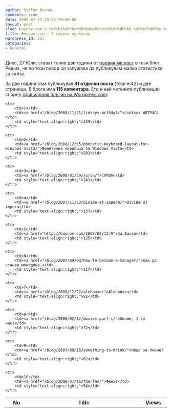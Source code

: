 ```yaml
---
author: Stefan Buynov
comments: true
date: 2009-07-27 19:53:29+00:00
layout: post
slug: buynov-com-2-%d0%b3%d0%be%d0%b4%d0%b8%d0%bd%d0%b8-%d0%bf%d0%be-%d0%ba%d1%8a%d1%81%d0%bd%d0%be
title: Buynov.com – 2 години по-късно
wordpress_id: 351
categories:
- General
---
```


Днес, 27 Юли, стават точно две години от [първия ми пост](/blog/2007/07/27/get-the-party-started-/) в този блог. Реших, че по този повод си залужава да публикувам малко статистика за сайта.

За две години съм публикувал **41 отделни поста** (този е 42) и две страници. В блога има **115 коментара**. Ето и най четените публикации според [официалния плъгин на Wordpress.com](http://wordpress.org/extend/plugins/stats/):

<table>
    <tr>
        <th width="10%"><strong>No</strong></th>
        <th width="50%"><strong>Title</strong></th>
        <th width="10%"><strong>Views</strong></th>
    </tr>

    <tr>
        <td>1</td>
        <td><a href="/blog/2008/11/21/linksys-wrt54gl/">Linksys WRT54GL </td>
        <td style="text-align:right;">349</td>
    </tr>

    <tr>
        <td>2</td>
        <td><a href="/blog/2008/12/05/phonetic-keyboard-layout-for-windows-vista/">Фонетична кирилица за Windows Vista</td>
        <td style="text-align:right;">281</td>
    </tr>

    <tr>
        <td>3</td>
        <td><a href="/blog/2008/01/29/surva/">СУРВА</td>
        <td style="text-align:right;">141</td>
    </tr>

    <tr>
        <td>4</td>
        <td><a href="/blog/2007/11/23/divide-et-impera/">Divide et impera</td>
        <td style="text-align:right;">137</td>
    </tr>

    <tr>
        <td>5</td>
        <td><a href="http://buynov.com/2007/08/12/9">За Васко</td>
        <td style="text-align:right;">125</td>
    </tr>

    <tr>
        <td>6</td>
        <td><a href="/blog/2007/09/03/how-to-become-a-manager/">Как да станеш мениджър.</td>
        <td style="text-align:right;">117</td>
    </tr>

    <tr>
        <td>7</td>
        <td><a href="/blog/2008/12/22/alehouse/">Alehouse</td>
        <td style="text-align:right;">82</td>
    </tr>

    <tr>
        <td>8</td>
        <td><a href="/blog/2008/02/17/movies-part-i/">Филми, I-ва част</td>
        <td style="text-align:right;">72</td>
    </tr>

    <tr>
        <td>9</td>
        <td><a href="/blog/2007/09/15/something-to-drink/">Нещо за пиене?</td>
        <td style="text-align:right;">62</td>
    </tr>

    <tr>
        <td>10</td>
        <td><a href="/blog/2008/07/16/the-fan/">Фенът</td>
        <td style="text-align:right;">54</td>
    </tr>
</table>

